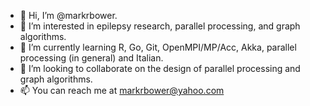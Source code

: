 - 👋 Hi, I’m @markrbower.
- 👀 I’m interested in epilepsy research, parallel processing, and graph algorithms.
- 🌱 I’m currently learning R, Go, Git, OpenMPI/MP/Acc, Akka, parallel processing (in general) and Italian.
- 💞️ I’m looking to collaborate on the design of parallel processing and graph algorithms.
- 📫 You can reach me at markrbower@yahoo.com

<!---
markrbower/markrbower is a ✨ special ✨ repository because its `README.md` (this file) appears on your GitHub profile.
You can click the Preview link to take a look at your changes.
--->
